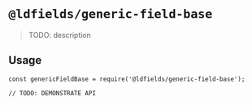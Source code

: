 # `@ldfields/generic-field-base`

> TODO: description

## Usage

```
const genericFieldBase = require('@ldfields/generic-field-base');

// TODO: DEMONSTRATE API
```
